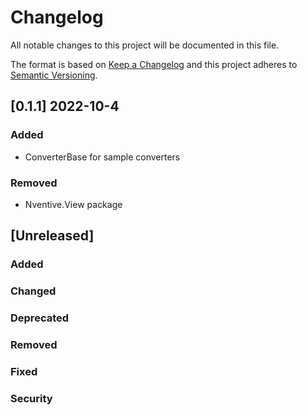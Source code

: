 # Changelog
All notable changes to this project will be documented in this file.

The format is based on [Keep a Changelog](http://keepachangelog.com/en/1.0.0/)
and this project adheres to [Semantic Versioning](http://semver.org/spec/v2.0.0.html).

## [0.1.1] 2022-10-4

### Added
- ConverterBase for sample converters

### Removed
- Nventive.View package

## [Unreleased]

### Added

### Changed

### Deprecated

### Removed

### Fixed

### Security
